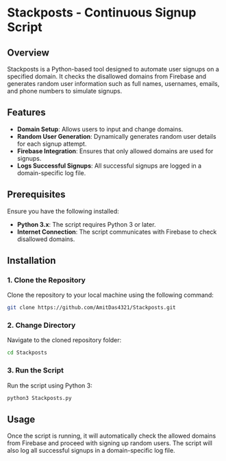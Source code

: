 # Stackposts - Continuous Signup Script

## Overview
Stackposts is a Python-based tool designed to automate user signups on a specified domain. It checks the disallowed domains from Firebase and generates random user information such as full names, usernames, emails, and phone numbers to simulate signups.

## Features
- **Domain Setup**: Allows users to input and change domains.
- **Random User Generation**: Dynamically generates random user details for each signup attempt.
- **Firebase Integration**: Ensures that only allowed domains are used for signups.
- **Logs Successful Signups**: All successful signups are logged in a domain-specific log file.

## Prerequisites
Ensure you have the following installed:
- **Python 3.x**: The script requires Python 3 or later.
- **Internet Connection**: The script communicates with Firebase to check disallowed domains.

## Installation

### 1. Clone the Repository
Clone the repository to your local machine using the following command:
```bash
git clone https://github.com/AmitDas4321/Stackposts.git
```

### 2. Change Directory
Navigate to the cloned repository folder:
```bash
cd Stackposts
```

### 3. Run the Script
Run the script using Python 3:
```bash
python3 Stackposts.py
```

## Usage
Once the script is running, it will automatically check the allowed domains from Firebase and proceed with signing up random users. The script will also log all successful signups in a domain-specific log file.
